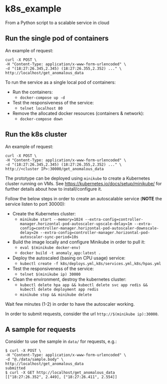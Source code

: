 # k8s_example
From a Python script to a scalable service in cloud

Run the single pod of containers
--------------------------------

An example of request:
```
curl -X POST \
-H "Content-Type: application/x-www-form-urlencoded" \
-d "(18:27:26.345,2.345) (18:27:26.355,2.352) ..." \
http://localhost/get_anomalous_data
```

To run the service as a single local pod of containers:

* Run the containers:
  * `docker-compose up -d`
* Test the responsiveness of the service:
  * `telnet localhost 80`
* Remove the allocated docker resources (containers & network):
  * `docker-compose down`

Run the k8s cluster
-------------------

An example of request:
```
curl -X POST \
-H "Content-Type: application/x-www-form-urlencoded" \
-d "(18:27:26.345,2.345) (18:27:26.355,2.352) ..." \
http://<cluster IP>:30000/get_anomalous_data
```

The prototype can be deployed using `minikube` to create a Kubernetes
cluster running on VMs.
See https://kubernetes.io/docs/setup/minikube/ for further details about
how to install/configure it.

Follow the below steps in order to create an autoscalable service
(**NOTE** the service listen to port 30000):

* Create the Kubernetes cluster:
  * `minikube start --memory=1024 --extra-config=controller-manager.horizontal-pod-autoscaler-upscale-delay=1m --extra-config=controller-manager.horizontal-pod-autoscaler-downscale-delay=2m --extra-config=controller-manager.horizontal-pod-autoscaler-sync-period=10s`
* Build the image locally and configure Minikube in order to pull it:
  * `eval $(minikube docker-env)`
  * `docker build -t anomaly_app:latest .`
* Deploy the autoscaled (basing on CPU usage) service:
  * `kubectl create -f k8s/deploys.yml,k8s/services.yml,k8s/hpas.yml`
* Test the responsiveness of the service:
  * `telnet $(minikube ip) 30000`
* Clean the environment, destroy the kubernetes cluster:
  * `kubectl delete hpa app && kubectl delete svc app redis && kubectl delete deployment app redis`
  * `minikube stop && minikube delete`

Wait few minutes (1-2) in order to have the autoscaler working.

In order to submit requests, consider the url `http://$(minikube ip):30000`.

A sample for requests
---------------------

Consider to use the sample in `data/` for requests, e.g.:
```
$ curl -X POST \
-H "Content-Type: application/x-www-form-urlencoded" \
-d "@./data/sample.body" \
http://localhost/get_anomalous_data
submitted
$ curl -X GET http://localhost/get_anomalous_data
[["18:27:26.352", 2.449], ["18:27:26.411", 2.554]]
```
